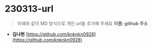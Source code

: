 # 230313-url
> 아래와 같이 MD 방식으로 개인 url을 추가해 주세요
> **이름: github 주소**

* **김나현** [https://github.com/knknkn0928](https://github.com/knknkn0928)


